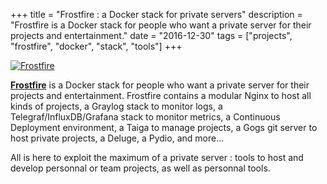 +++
title = "Frostfire : a Docker stack for private servers"
description = "Frostfire is a Docker stack for people who want a private server for their projects and entertainment."
date = "2016-12-30"
tags = ["projects", "frostfire", "docker", "stack", "tools"]
+++

[![Frostfire](../../images/frostfire.png)](https://github.com/fuegowolf/frostfire)

[**Frostfire**](https://github.com/fuegowolf/frostfire) is a Docker stack for people who want a private server for their projects and entertainment. Frostfire contains a modular Nginx to host all kinds of projects, a Graylog stack to monitor logs, a Telegraf/InfluxDB/Grafana stack to monitor metrics, a Continuous Deployment environment, a Taiga to manage projects, a Gogs git server to host private projects, a Deluge, a Pydio, and more…

All is here to exploit the maximum of a private server : tools to host and develop personnal or team projects, as well as personnal tools.